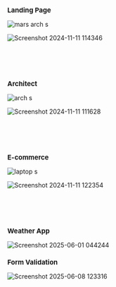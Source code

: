 <h2 style="font-size: 15px;">Landing Page</h2>

![mars arch s](https://github.com/user-attachments/assets/27888c17-b389-4cc4-9010-2c03069a792c)

![Screenshot 2024-11-11 114346](https://github.com/user-attachments/assets/9044b03c-525a-4d97-9996-4d652a283701)

<br><br><br>

<h2 style="font-size: 15px;">Architect</h2>

![arch s](https://github.com/user-attachments/assets/c0f09498-601b-4b78-b8d2-0b6c0692d280)

![Screenshot 2024-11-11 111628](https://github.com/user-attachments/assets/23544c60-b810-41ee-8892-7c806287f8d6)

<br><br><br>

<h2 style="font-size: 15px;">E-commerce</h2> 

![laptop s](https://github.com/user-attachments/assets/1c1d3aa6-51ca-49b6-b3d0-76818bbb50f0)

![Screenshot 2024-11-11 122354](https://github.com/user-attachments/assets/7f2f9462-1ebd-440b-9cb8-f48647e88d2c)

<br><br><br>

<h2 style="font-size: 15px;">Weather App</h2> 

![Screenshot 2025-06-01 044244](https://github.com/user-attachments/assets/d4427175-247b-4b90-bbb9-df65bf50d086)

<h2 style="font-size: 15px;">Form Validation</h2> 

![Screenshot 2025-06-08 123316](https://github.com/user-attachments/assets/7d3f6357-b533-486c-9359-a277472cab29)

<br><br><br>
